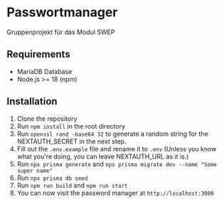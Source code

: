 # Passwortmanager

Gruppenprojekt für das Modul SWEP

## Requirements

- MariaDB Database
- Node.js >= 18 (npm)

## Installation

1. Clone the repository
2. Run `npm install` in the root directory
3. Run `openssl rand -base64 32` to generate a random string for the NEXTAUTH_SECRET in the next step.
4. Fill out the `.env.example` file and rename it to `.env` (Unless you know what you're doing, you can leave NEXTAUTH_URL as it is.)
5. Run `npx prisma generate` and `npx prisma migrate dev --name "Some super name"`
6. Run `npx prisma db seed`
7. Run `npm run build` and `npm run start`
8. You can now visit the password manager at `http://localhost:3000`
